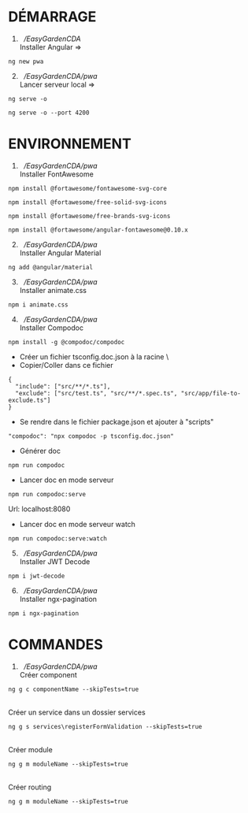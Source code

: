 # DÉMARRAGE
1. &nbsp;&nbsp;*/EasyGardenCDA*
\
Installer Angular =>
```
ng new pwa
```
2. &nbsp;&nbsp;*/EasyGardenCDA/pwa*
\
Lancer serveur local =>
```
ng serve -o
```
```
ng serve -o --port 4200
```
# ENVIRONNEMENT
1. &nbsp;&nbsp;*/EasyGardenCDA/pwa*
\
Installer FontAwesome
```
npm install @fortawesome/fontawesome-svg-core
```
```
npm install @fortawesome/free-solid-svg-icons
```
```
npm install @fortawesome/free-brands-svg-icons
```
```
npm install @fortawesome/angular-fontawesome@0.10.x
```
2. &nbsp;&nbsp;*/EasyGardenCDA/pwa*
\
Installer Angular Material
```
ng add @angular/material
```
3. &nbsp;&nbsp;*/EasyGardenCDA/pwa*
\
Installer animate.css
```
npm i animate.css
```
4. &nbsp;&nbsp;*/EasyGardenCDA/pwa*
\
Installer Compodoc
```
npm install -g @compodoc/compodoc
```
- Créer un fichier tsconfig.doc.json à la racine
\
- Copier/Coller dans ce fichier
```
{
  "include": ["src/**/*.ts"],
  "exclude": ["src/test.ts", "src/**/*.spec.ts", "src/app/file-to-exclude.ts"]
}
```
- Se rendre dans le fichier package.json et ajouter à "scripts"
```
"compodoc": "npx compodoc -p tsconfig.doc.json"
```
- Générer doc
```
npm run compodoc
```
- Lancer doc en mode serveur
```
npm run compodoc:serve
```
Url: localhost:8080
- Lancer doc en mode serveur watch
```
npm run compodoc:serve:watch
```
5. &nbsp;&nbsp;*/EasyGardenCDA/pwa*
\
Installer JWT Decode
```
npm i jwt-decode
```
6. &nbsp;&nbsp;*/EasyGardenCDA/pwa*
\
Installer ngx-pagination
```
npm i ngx-pagination
```
# COMMANDES
1. &nbsp;&nbsp;*/EasyGardenCDA/pwa*
\
Créer component
```
ng g c componentName --skipTests=true
```
\
Créer un service dans un dossier services
```
ng g s services\registerFormValidation --skipTests=true
```
\
Créer module
```
ng g m moduleName --skipTests=true
```
\
Créer routing
```
ng g m moduleName --skipTests=true
```